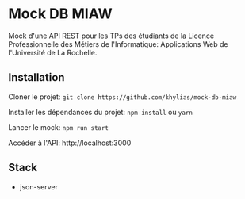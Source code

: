 # Mock DB MIAW

Mock d'une API REST pour les TPs des étudiants de la Licence Professionnelle des Métiers de l'Informatique: Applications Web 
de l'Université de La Rochelle.

## Installation

Cloner le projet: `git clone https://github.com/khylias/mock-db-miaw`

Installer les dépendances du projet: `npm install` ou `yarn`

Lancer le mock: `npm run start`

Accéder à l'API: http://localhost:3000

## Stack
* json-server